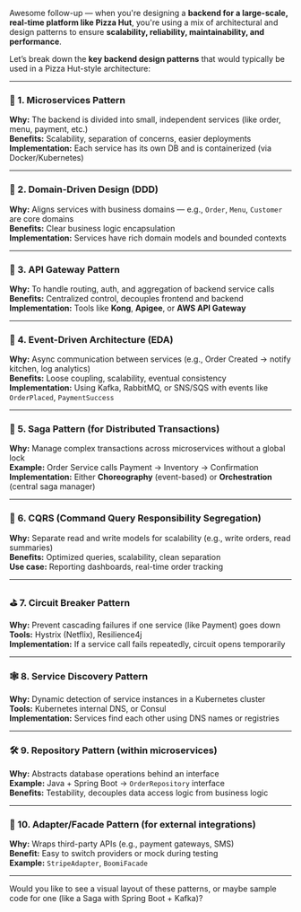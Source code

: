Awesome follow-up — when you're designing a **backend for a large-scale, real-time platform like Pizza Hut**, you're using a mix of architectural and design patterns to ensure **scalability, reliability, maintainability, and performance**.

Let’s break down the **key backend design patterns** that would typically be used in a Pizza Hut-style architecture:

---

### 🔁 1. **Microservices Pattern**
**Why:** The backend is divided into small, independent services (like order, menu, payment, etc.)  
**Benefits:** Scalability, separation of concerns, easier deployments  
**Implementation:** Each service has its own DB and is containerized (via Docker/Kubernetes)

---

### 🧱 2. **Domain-Driven Design (DDD)**
**Why:** Aligns services with business domains — e.g., `Order`, `Menu`, `Customer` are core domains  
**Benefits:** Clear business logic encapsulation  
**Implementation:** Services have rich domain models and bounded contexts

---

### 🔗 3. **API Gateway Pattern**
**Why:** To handle routing, auth, and aggregation of backend service calls  
**Benefits:** Centralized control, decouples frontend and backend  
**Implementation:** Tools like **Kong**, **Apigee**, or **AWS API Gateway**

---

### 📩 4. **Event-Driven Architecture (EDA)**
**Why:** Async communication between services (e.g., Order Created → notify kitchen, log analytics)  
**Benefits:** Loose coupling, scalability, eventual consistency  
**Implementation:** Using Kafka, RabbitMQ, or SNS/SQS with events like `OrderPlaced`, `PaymentSuccess`

---

### 🧵 5. **Saga Pattern (for Distributed Transactions)**
**Why:** Manage complex transactions across microservices without a global lock  
**Example:** Order Service calls Payment → Inventory → Confirmation  
**Implementation:** Either **Choreography** (event-based) or **Orchestration** (central saga manager)

---

### 💾 6. **CQRS (Command Query Responsibility Segregation)**
**Why:** Separate read and write models for scalability (e.g., write orders, read summaries)  
**Benefits:** Optimized queries, scalability, clean separation  
**Use case:** Reporting dashboards, real-time order tracking

---

### ⛳ 7. **Circuit Breaker Pattern**
**Why:** Prevent cascading failures if one service (like Payment) goes down  
**Tools:** Hystrix (Netflix), Resilience4j  
**Implementation:** If a service call fails repeatedly, circuit opens temporarily

---

### 🕸️ 8. **Service Discovery Pattern**
**Why:** Dynamic detection of service instances in a Kubernetes cluster  
**Tools:** Kubernetes internal DNS, or Consul  
**Implementation:** Services find each other using DNS names or registries

---

### 🛠️ 9. **Repository Pattern** (within microservices)
**Why:** Abstracts database operations behind an interface  
**Example:** Java + Spring Boot → `OrderRepository` interface  
**Benefits:** Testability, decouples data access logic from business logic

---

### 🧩 10. **Adapter/Facade Pattern** (for external integrations)
**Why:** Wraps third-party APIs (e.g., payment gateways, SMS)  
**Benefit:** Easy to switch providers or mock during testing  
**Example:** `StripeAdapter`, `BoomiFacade`

---

Would you like to see a visual layout of these patterns, or maybe sample code for one (like a Saga with Spring Boot + Kafka)?
